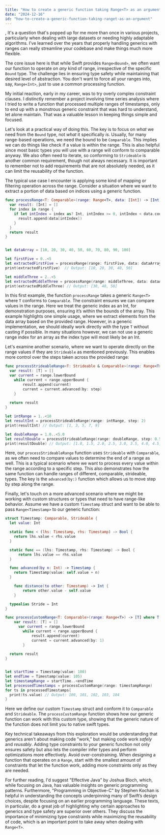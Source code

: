 ```yaml
---
title: "How to create a generic function taking Range<T> as an argument?"
date: "2024-12-16"
id: "how-to-create-a-generic-function-taking-ranget-as-an-argument"
---
```


,  It's a question that's popped up for me more than once in various projects, particularly when dealing with large datasets or needing highly adaptable algorithms. I’ve learned over the years that properly handling generics with ranges can really streamline your codebase and make things much more flexible.

The core issue here is that while Swift provides `Range<Bound>`, we often want our function to operate on *any* kind of range, irrespective of the specific `Bound` type. The challenge lies in ensuring type safety while maintaining that desired level of abstraction. You don't want to force all your ranges into, say, `Range<Int>`, just to use a common processing function.

My initial reaction, early in my career, was to try overly complex constraint clauses. I distinctly remember a project involving time series analysis where I tried to write a function that processed multiple ranges of timestamps, only to end up with a monstrous generic constraint that was hard to understand, let alone maintain. That was a valuable lesson in keeping things simple and focused.

Let's look at a practical way of doing this. The key is to focus on *what* we need from the `Bound` type, not *what* it specifically *is*. Usually, for many range-based operations, we need the bound to be `Comparable`. This implies we can do things like check if a value is within the range. This is also helpful since most basic types you will use with a range will conform to comparable anyway. We also often need to iterate, so conforming to `Strideable` is another common requirement, though not always necessary. It is important to remember not to add requirements that are not absolutely needed, as it can limit the reusability of the function.

The typical use case I encounter is applying some kind of mapping or filtering operation across the range. Consider a situation where we want to extract a portion of data based on indices using a generic function.

```swift
func processRange<T: Comparable>(range: Range<T>, data: [Int]) -> [Int] {
  var result: [Int] = []
  for index in range {
    if let intIndex = index as? Int, intIndex >= 0, intIndex < data.count {
      result.append(data[intIndex])
    }
  }
  return result
}


let dataArray = [10, 20, 30, 40, 50, 60, 70, 80, 90, 100]

let firstFive = 0..<5
let extractedFirstFive = processRange(range: firstFive, data: dataArray)
print(extractedFirstFive)  // Output: [10, 20, 30, 40, 50]

let middleThree = 2..<5
let extractedMiddleThree = processRange(range: middleThree, data: dataArray)
print(extractedMiddleThree) // Output: [30, 40, 50]

```

In this first example, the function `processRange` takes a generic `Range<T>` where `T` conforms to `Comparable`. The constraint ensures we can compare values in the range. Here we treat the generic index as an Int, for demonstration purposes, ensuring it’s within the bounds of the array. This example highlights one simple usage, where we extract elements from the data array based on the provided range. However, in a generic implementation, we should ideally work directly with the type `T` without casting if possible. In many situations however, we can not use a generic range index for an array as the index type will most likely be an Int.

Let's examine another scenario, where we want to operate directly on the range values if they are `Strideable` as mentioned previously. This enables more control over the steps taken across the provided range:

```swift
func processStrideableRange<T: Strideable & Comparable>(range: Range<T>, step: T.Stride) -> [T] {
  var result: [T] = []
  var current = range.lowerBound
    while current < range.upperBound {
        result.append(current)
        current = current.advanced(by: step)
    }
    
  return result
}

let intRange = 1..<10
let resultInt = processStrideableRange(range: intRange, step: 2)
print(resultInt) // Output: [1, 3, 5, 7, 9]

let doubleRange = 1.0..<5.0
let resultDouble = processStrideableRange(range: doubleRange, step: 0.5)
print(resultDouble) // Output: [1.0, 1.5, 2.0, 2.5, 3.0, 3.5, 4.0, 4.5]
```

Here, our `processStrideableRange` function uses `Strideable` with `Comparable`, as we often need to compare values to determine the end of a range as well. This is a typical scenario where we want to process every value within the range according to a specific step. This also demonstrates how the same function can handle ranges of different, comparable, strideable, types. The key is the `advanced(by:)` function which allows us to move step by step along the range.

Finally, let's touch on a more advanced scenario where we might be working with custom structures or types that need to have range-like behavior. Assume we have a custom `Timestamp` struct and want to be able to pass `Range<Timestamp>` to our generic function:

```swift
struct Timestamp: Comparable, Strideable {
  let value: Int

  static func < (lhs: Timestamp, rhs: Timestamp) -> Bool {
    return lhs.value < rhs.value
  }

  static func == (lhs: Timestamp, rhs: Timestamp) -> Bool {
      return lhs.value == rhs.value
  }

  func advanced(by n: Int) -> Timestamp {
    return Timestamp(value: self.value + n)
  }

    func distance(to other: Timestamp) -> Int {
        return other.value - self.value
    }

  typealias Stride = Int
}

func processCustomRange<T: Comparable>(range: Range<T>) -> [T] where T: Strideable, T.Stride == Int {
    var result: [T] = []
      var current = range.lowerBound
        while current < range.upperBound {
            result.append(current)
            current = current.advanced(by: 1)
        }
    
  return result
}


let startTime = Timestamp(value: 100)
let endTime = Timestamp(value: 105)
let timestampRange = startTime..<endTime
let processedTimestamps = processCustomRange(range: timestampRange)
for ts in processedTimestamps{
  print(ts.value) // Output: 100, 101, 102, 103, 104
}

```

Here we define our custom `Timestamp` struct and conform it to `Comparable` and `Strideable`. The `processCustomRange` function shows how our generic function can work with this custom type, showing that the generic nature of the function does not limit you to native swift types.

Key technical takeaways from this exploration would be understanding that generics aren't about making code "work," but making code work *safely* and *reusably*. Adding type constraints to your generic function not only ensures safety but also lets the compiler infer types and perform optimizations more effectively. Avoid over-constraining. When designing a function that operates on a `Range`, start with the smallest amount of constraints that let the function work, adding more constraints only as they are needed.

For further reading, I'd suggest "Effective Java" by Joshua Bloch, which, while focusing on Java, has valuable insights on generic programming patterns. Furthermore, "Programming in Objective-C" by Stephen Kochan is helpful in understanding the concepts underpinning many of Swift’s design choices, despite focusing on an earlier programming language. These texts, in particular, do a great job of highlighting why certain approaches to generics and type safety are superior over others. They discuss the importance of minimizing type constraints while maximizing the reusability of code, which is an important point to take away when dealing with `Range<T>`.
